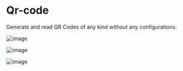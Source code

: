 # Qr-code
Generate and read QR Codes of any kind without any configurations.

![image](https://user-images.githubusercontent.com/109035471/181733482-6979dc78-3475-426f-ac95-02d8b7d7ef8d.png)



![image](https://user-images.githubusercontent.com/109035471/181733974-387cb7be-9375-4389-956a-0c68b5c4ba92.png)


![image](https://user-images.githubusercontent.com/109035471/181734063-e6b03aac-b56d-4e9a-91ff-7b80aee13a60.png)
